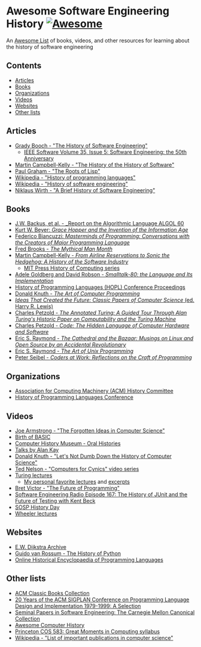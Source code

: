 <!--lint disable awesome-contributing -->

<!-- omit in toc -->
# Awesome Software Engineering History  [![Awesome](https://awesome.re/badge.svg)](https://awesome.re)

An [Awesome List](https://github.com/sindresorhus/awesome) of books, videos, and other resources for learning about the history of software engineering


<!-- omit in toc -->
## Contents

- [Articles](#articles)
- [Books](#books)
- [Organizations](#organizations)
- [Videos](#videos)
- [Websites](#websites)
- [Other lists](#other-lists)


## Articles

- [Grady Booch - "The History of Software Engineering"](https://ieeexplore.ieee.org/document/8474489)
  - [IEEE Software Volume 35, Issue 5: Software Engineering: the 50th Anniversary](https://www.computer.org/csdl/magazine/so/2018/05)
- [Martin Campbell-Kelly - "The History of the History of Software"](https://ieeexplore.ieee.org/document/4407444)
- [Paul Graham - "The Roots of Lisp"](https://www.paulgraham.com/rootsoflisp.html)
- [Wikipedia - "History of programming languages"](https://en.wikipedia.org/wiki/History_of_programming_languages)
- [Wikipedia - "History of software engineering"](https://en.wikipedia.org/wiki/History_of_software_engineering)
- [Niklaus Wirth - "A Brief History of Software Engineering"](https://ieeexplore.ieee.org/document/4617912)

## Books

- [J.W. Backus, et al. - _Report on the Algorithmic Language ALGOL 60](https://dl.acm.org/doi/10.1145/367236.367262)
- [Kurt W. Beyer: _Grace Hopper and the Invention of the Information Age_](https://mitpress.mit.edu/9780262517263/grace-hopper-and-the-invention-of-the-information-age/)
- [Federico Biancuzzi: _Masterminds of Programming: Conversations with the Creators of Major Programming Language_](https://www.oreilly.com/library/view/masterminds-of-programming/9780596801670/)
- [Fred Brooks - _The Mythical Man Month_](https://en.wikipedia.org/wiki/The_Mythical_Man-Month)
- [Martin Campbell-Kelly - _From Airline Reservations to Sonic the Hedgehog: A History of the Software Industry_](https://mitpress.mit.edu/9780262532624/from-airline-reservations-to-sonic-the-hedgehog/)
  - [MIT Press History of Computing series](https://mitpress.mit.edu/series/history-of-computing/)
- [Adele Goldberg and David Robson - _Smalltalk-80: the Language and Its Implementation_](https://dl.acm.org/doi/book/10.5555/273)
- [History of Programming Languages (HOPL) Conference Proceedings](https://dl.acm.org/conference/hopl)
- [Donald Knuth - _The Art of Computer Programming_](https://en.wikipedia.org/wiki/The_Art_of_Computer_Programming)
- [_Ideas That Created the Future: Classic Papers of Computer Science_ (ed. Harry R. Lewis)](https://mitpress.mit.edu/9780262045308/)
- [Charles Petzold - _The Annotated Turing: A Guided Tour Through Alan Turing's Historic Paper on Computability and the Turing Machine_](https://dl.acm.org/doi/abs/10.5555/1391235)
- [Charles Petzold - _Code: The Hidden Language of Computer Hardware and Software_](https://en.wikipedia.org/wiki/Code:_The_Hidden_Language_of_Computer_Hardware_and_Software)
- [Eric S. Raymond - _The Cathedral and the Bazaar: Musings on Linux and Open Source by an Accidental Revolutionary_](https://en.wikipedia.org/wiki/The_Cathedral_and_the_Bazaar)
- [Eric S. Raymond - _The Art of Unix Programming_](https://en.wikipedia.org/wiki/The_Art_of_Unix_Programming)
- [Peter Seibel - _Coders at Work: Reflections on the Craft of Programming_](https://en.wikipedia.org/wiki/Coders_at_Work)

## Organizations

- [Association for Computing Machinery (ACM) History Committee](https://history.acm.org/)
- [History of Programming Languages Conference](https://en.wikipedia.org/wiki/History_of_Programming_Languages_(conference))

## Videos

- [Joe Armstrong - "The Forgotten Ideas in Computer Science"](https://www.youtube.com/watch?v=-I_jE0l7sYQ)
- [Birth of BASIC](https://www.youtube.com/watch?v=WYPNjSoDrqw)
- [Computer History Museum - Oral Histories](https://www.youtube.com/playlist?list=PLQsxaNhYv8daKdGi7s85ubzbWdTB36-_q)
- [Talks by Alan Kay](https://tinlizzie.org/IA/index.php/Talks_by_Alan_Kay)
- [Donald Knuth - "Let's Not Dumb Down the History of Computer Science"](https://www.youtube.com/watch?v=gAXdDEQveKw)
- [Ted Nelson - "Computers for Cynics" video series](https://www.youtube.com/watch?v=KdnGPQaICjk&list=PLTI2Kz0V2OFlgbkROVmzkfQRW2FrX2KfR)
- [Turing lectures](https://amturing.acm.org/lectures.cfm)
  - [My personal favorite lectures](https://minorgordon.net/blog/2022/01/12/turing-lectures.html) and [excerpts](https://minorgordon.net/blog/2022/01/12/lessons-from-the-turing-lectures.html)
- [Bret Victor - "The Future of Programming"](https://vimeo.com/71278954)
- [Software Engineering Radio Episode 167: The History of JUnit and the Future of Testing with Kent Beck](https://www.se-radio.net/2010/09/episode-167-the-history-of-junit-and-the-future-of-testing-with-kent-beck/)
- [SOSP History Day](https://sigops.org/s/conferences/sosp/2015/history/)
- [Wheeler lectures](https://www.cst.cam.ac.uk/seminars/wheeler)

## Websites

- [E.W. Dijkstra Archive](https://www.cs.utexas.edu/~EWD/)
- [Guido van Rossum - The History of Python](https://python-history.blogspot.com/)
- [Online Historical Encyclopaedia of Programming Languages](http://hopl.info/)

## Other lists

- [ACM Classic Books Collection](https://dl.acm.org/collections/classics)
- [20 Years of the ACM SIGPLAN Conference on Programming Language Design and Implementation 1979-1999: A Selection](https://dl.acm.org/toc/sigplan/2004/39/4)
- [Seminal Papers in Software Engineering: The Carnegie Mellon Canonical Collection](https://kilthub.cmu.edu/articles/journal_contribution/Seminal_Papers_in_Software_Engineering_The_Carnegie_Mellon_Canonical_Collection/6625733)
- [Awesome Computer History](https://github.com/watson/awesome-computer-history)
- [Princeton COS 583: Great Moments in Computing syllabus](https://mrmgroup.cs.princeton.edu/cos583/syllabusS15.pdf)
- [Wikipedia - "List of important publications in computer science"](https://en.wikipedia.org/wiki/List_of_important_publications_in_computer_science)
